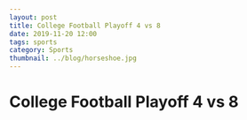 ```yaml
---
layout: post
title: College Football Playoff 4 vs 8
date: 2019-11-20 12:00
tags: sports
category: Sports
thumbnail: ../blog/horseshoe.jpg
---
```



# College Football Playoff 4 vs 8

<!-- #### AP Poll Points Averages -->

<!-- |Year   |Top2   |Top4   |Top6   |Top8   |Top10  |Top12  |Top14  |Top16  |
|-------|-------|-------|-------|-------|-------|-------|-------|-------|
|1998   |1710.5 |1624.75|1551.5 |1494.5 |1419.9 |1336.08|1261.79|1196.69|
|1999   |1714.5 |1629.25|1563.17|1492.62|1422.9 |1350.92|1266.36|1198.62|
|2000   |1730.5 |1668   |1590.17|1512.12|1434.3 |1364   |1288.93|1226.5 |
|2001   |1749   |1675.75|1580.5 |1521.62|1462.1 |1392.92|1311   |1234.88|
|2002   |1811.5 |1732   |1647.33|1580.38|1504.7 |1434.33|1353.86|1270.06|
|2003   |1587.5 |1525.75|1442.17|1376.5 |1321.5 |1256.83|1186.36|1117.75|
|2004   |1577.5 |1519.75|1460.17|1382.62|1313.2 |1250.75|1193   |1125.06|
|2005   |1592.5 |1510.75|1435.17|1379.25|1316   |1257.83|1192.64|1120.56|
|2006   |1577   |1511.25|1438.83|1380.62|1316.2 |1247.33|1187.93|1126.75|
|2007   |1548.5 |1485.25|1444.5 |1378.25|1314.7 |1260.5 |1185.07|1109.94|
|2008   |1571   |1520.5 |1452.17|1391.38|1330.1 |1257.08|1192.79|1125.5 |
|2009   |1461.5 |1400.25|1348.5 |1287.38|1217.6 |1160.42|1090.79|1028.31|
|2010   |1467.5 |1400.75|1344.17|1281.38|1215.9 |1153.25|1093.07|1034.56|
|2011   |1459   |1400.25|1325   |1275.62|1218.9 |1145.92|1080.07|1025.56|
|2012   |1462   |1376.25|1328   |1273.88|1226.7 |1168.75|1107.5 |1042.31|
|2013   |1470   |1398.5 |1332.67|1278.12|1217.1 |1158.08|1101.43|1041.44|
|2014   |1444   |1394.75|1349.67|1284.12|1212.5 |1151.58|1087.64|1026.75|
|2015   |1487.5 |1433.25|1361.33|1305.75|1236.7 |1173.25|1111.14|1056.06|
|2016   |1484.5 |1423.5 |1365.83|1302.75|1235.1 |1175.67|1121.14|1046.62|
|2017   |1490   |1424   |1359.67|1297.75|1237.3 |1178.42|1113.5 |1051.06|
|2018   |1492.5 |1429.25|1369.67|1306.5 |1233.8 |1169.17|1111.86|1056.19|
|Average|1566.12|1499.23|1432.87|1370.62|1305.12|1240.15|1173.23|1107.67| -->

<div id="avgLosses" style="text-align: center;"></div>
<div class="cfpKey" style="text-align: center;"></div>

<br><br>

<div id="avgWins" style="text-align: center;"></div>
<div class="cfpKey" style="text-align: center;"></div>

<br><br>

<div id="avgPoints" style="text-align: center;"></div>
<div class="cfpKey" style="text-align: center;"></div>

<br>

<script src="https://d3js.org/d3.v5.min.js"></script>

<script>
var lossesMargin = {top: 60, right: 30, bottom: 60, left: 60},
    width = 1000 - lossesMargin.left - lossesMargin.right,
    height = 500 - lossesMargin.top - lossesMargin.bottom;

var lossesSVG = d3.select("#avgLosses")
  .append("svg")
    .attr("width", width + lossesMargin.left + lossesMargin.right)
    .attr("height", height + lossesMargin.top + lossesMargin.bottom)
  .append("g")
    .attr("transform",
          "translate(" + lossesMargin.left + "," + lossesMargin.top + ")");
          
d3.csv("/assets/blog/avgLosses.csv").then(function(data) {

    var x = d3.scaleLinear()
        .domain(d3.extent(data, function (d) { return d.Year; }))
        .range([0, width]);
    lossesSVG.append("g")
        .attr("transform", "translate(0," + height + ")")
        .call(d3.axisBottom(x).tickFormat(d3.format("d")));

    var y = d3.scaleLinear()
        .domain([0, d3.max(data, function (d) { return +d.Top16; })])
        .range([height, 0]);
    lossesSVG.append("g")
        .call(d3.axisLeft(y));

    lossesSVG.append("path")
        .datum(data)
        .attr("fill", "none")
        .attr("stroke", "red")
        .attr("stroke-width", 2)
        .attr("d", d3.line()
            .x(function (d) { return x(d.Year) })
            .y(function (d) { return y(d.Top2) })
        )

    lossesSVG.append("path")
        .datum(data)
        .attr("fill", "none")
        .style("stroke-dasharray", ("5, 5"))
        .attr("stroke", "red")
        .attr("stroke-width", 2)
        .attr("d", d3.line()
            .x(function (d) { return x(d.Year) })
            .y(function (d) { return y(0.45) })
        )

    lossesSVG.append("path")
        .datum(data)
        .attr("fill", "none")
        .attr("stroke", "orange")
        .attr("stroke-width", 2)
        .attr("d", d3.line()
            .x(function (d) { return x(d.Year) })
            .y(function (d) { return y(d.Top4) })
        )
    
    lossesSVG.append("path")
        .datum(data)
        .attr("fill", "none")
        .style("stroke-dasharray", ("5, 5"))
        .attr("stroke", "orange")
        .attr("stroke-width", 2)
        .attr("d", d3.line()
            .x(function (d) { return x(d.Year) })
            .y(function (d) { return y(0.74) })
        )

    lossesSVG.append("path")
        .datum(data)
        .attr("fill", "none")
        .attr("stroke", "yellow")
        .attr("stroke-width", 2)
        .attr("d", d3.line()
            .x(function (d) { return x(d.Year) })
            .y(function (d) { return y(d.Top6) })
        )

    lossesSVG.append("path")
        .datum(data)
        .attr("fill", "none")
        .style("stroke-dasharray", ("5, 5"))
        .attr("stroke", "yellow")
        .attr("stroke-width", 2)
        .attr("d", d3.line()
            .x(function (d) { return x(d.Year) })
            .y(function (d) { return y(0.96) })
        )

    lossesSVG.append("path")
        .datum(data)
        .attr("fill", "none")
        .attr("stroke", "green")
        .attr("stroke-width", 2)
        .attr("d", d3.line()
            .x(function (d) { return x(d.Year) })
            .y(function (d) { return y(d.Top8) })
        )

    lossesSVG.append("path")
        .datum(data)
        .attr("fill", "none")
        .style("stroke-dasharray", ("5, 5"))
        .attr("stroke", "green")
        .attr("stroke-width", 2)
        .attr("d", d3.line()
            .x(function (d) { return x(d.Year) })
            .y(function (d) { return y(1.15) })
        )

    lossesSVG.append("path")
        .datum(data)
        .attr("fill", "none")
        .attr("stroke", "blue")
        .attr("stroke-width", 2)
        .attr("d", d3.line()
            .x(function (d) { return x(d.Year) })
            .y(function (d) { return y(d.Top10) })
        )

    lossesSVG.append("path")
        .datum(data)
        .attr("fill", "none")
        .style("stroke-dasharray", ("5, 5"))
        .attr("stroke", "blue")
        .attr("stroke-width", 2)
        .attr("d", d3.line()
            .x(function (d) { return x(d.Year) })
            .y(function (d) { return y(1.3) })
        )

    lossesSVG.append("path")
        .datum(data)
        .attr("fill", "none")
        .attr("stroke", "purple")
        .attr("stroke-width", 2)
        .attr("d", d3.line()
            .x(function (d) { return x(d.Year) })
            .y(function (d) { return y(d.Top16) })
        )

    lossesSVG.append("path")
        .datum(data)
        .attr("fill", "none")
        .style("stroke-dasharray", ("5, 5"))
        .attr("stroke", "purple")
        .attr("stroke-width", 2)
        .attr("d", d3.line()
            .x(function (d) { return x(d.Year) })
            .y(function (d) { return y(1.74) })
        )

    lossesSVG.append("text")
        .attr("x", (width / 2))             
        .attr("y", 0 - (lossesMargin.top / 2))
        .attr("text-anchor", "middle")
        .style("font-size", "1.5em")
        .text("Average Number of Losses for Top Teams");

    lossesSVG.append("text")             
        .attr("transform", "translate(" + (width/2) + " ," + (height + lossesMargin.top - 10) + ")")
        .style("text-anchor", "middle")
        .text("Year");

    lossesSVG.append("text")
        .attr("transform", "rotate(-90)")
        .attr("y", 10 - lossesMargin.left)
        .attr("x", 0 - (height / 2))
        .attr("dy", "1em")
        .style("text-anchor", "middle")
        .text("Losses"); 
});
</script>

<script>
var winsMargin = {top: 60, right: 30, bottom: 60, left: 60},
    width = 1000 - winsMargin.left - winsMargin.right,
    height = 500 - winsMargin.top - winsMargin.bottom;

var winsSVG = d3.select("#avgWins")
  .append("svg")
    .attr("width", width + winsMargin.left + winsMargin.right)
    .attr("height", height + winsMargin.top + winsMargin.bottom)
  .append("g")
    .attr("transform",
          "translate(" + winsMargin.left + "," + winsMargin.top + ")");
          
d3.csv("/assets/blog/avgWins.csv").then(function(data) {

    var x = d3.scaleLinear()
        .domain(d3.extent(data, function (d) { return d.Year; }))
        .range([0, width]);
    winsSVG.append("g")
        .attr("transform", "translate(0," + height + ")")
        .call(d3.axisBottom(x).tickFormat(d3.format("d")));

    var y = d3.scaleLinear()
        .domain([9.5, d3.max(data, function (d) { return +d.Top2; })])
        .range([height, 0]);
    winsSVG.append("g")
        .call(d3.axisLeft(y));

    winsSVG.append("path")
        .datum(data)
        .attr("fill", "none")
        .attr("stroke", "red")
        .attr("stroke-width", 2)
        .attr("d", d3.line()
            .x(function (d) { return x(d.Year) })
            .y(function (d) { return y(d.Top2) })
        )

    winsSVG.append("path")
        .datum(data)
        .attr("fill", "none")
        .style("stroke-dasharray", ("5, 5"))
        .attr("stroke", "red")
        .attr("stroke-width", 2)
        .attr("d", d3.line()
            .x(function (d) { return x(d.Year) })
            .y(function (d) { return y(11.95) })
        )

    winsSVG.append("path")
        .datum(data)
        .attr("fill", "none")
        .attr("stroke", "orange")
        .attr("stroke-width", 2)
        .attr("d", d3.line()
            .x(function (d) { return x(d.Year) })
            .y(function (d) { return y(d.Top4) })
        )
    
    winsSVG.append("path")
        .datum(data)
        .attr("fill", "none")
        .style("stroke-dasharray", ("5, 5"))
        .attr("stroke", "orange")
        .attr("stroke-width", 2)
        .attr("d", d3.line()
            .x(function (d) { return x(d.Year) })
            .y(function (d) { return y(11.52) })
        )

    winsSVG.append("path")
        .datum(data)
        .attr("fill", "none")
        .attr("stroke", "yellow")
        .attr("stroke-width", 2)
        .attr("d", d3.line()
            .x(function (d) { return x(d.Year) })
            .y(function (d) { return y(d.Top6) })
        )

    winsSVG.append("path")
        .datum(data)
        .attr("fill", "none")
        .style("stroke-dasharray", ("5, 5"))
        .attr("stroke", "yellow")
        .attr("stroke-width", 2)
        .attr("d", d3.line()
            .x(function (d) { return x(d.Year) })
            .y(function (d) { return y(11.25) })
        )

    winsSVG.append("path")
        .datum(data)
        .attr("fill", "none")
        .attr("stroke", "green")
        .attr("stroke-width", 2)
        .attr("d", d3.line()
            .x(function (d) { return x(d.Year) })
            .y(function (d) { return y(d.Top8) })
        )

    winsSVG.append("path")
        .datum(data)
        .attr("fill", "none")
        .style("stroke-dasharray", ("5, 5"))
        .attr("stroke", "green")
        .attr("stroke-width", 2)
        .attr("d", d3.line()
            .x(function (d) { return x(d.Year) })
            .y(function (d) { return y(11.02) })
        )

    winsSVG.append("path")
        .datum(data)
        .attr("fill", "none")
        .attr("stroke", "blue")
        .attr("stroke-width", 2)
        .attr("d", d3.line()
            .x(function (d) { return x(d.Year) })
            .y(function (d) { return y(d.Top10) })
        )

    winsSVG.append("path")
        .datum(data)
        .attr("fill", "none")
        .style("stroke-dasharray", ("5, 5"))
        .attr("stroke", "blue")
        .attr("stroke-width", 2)
        .attr("d", d3.line()
            .x(function (d) { return x(d.Year) })
            .y(function (d) { return y(10.83) })
        )

    winsSVG.append("path")
        .datum(data)
        .attr("fill", "none")
        .attr("stroke", "purple")
        .attr("stroke-width", 2)
        .attr("d", d3.line()
            .x(function (d) { return x(d.Year) })
            .y(function (d) { return y(d.Top16) })
        )

    winsSVG.append("path")
        .datum(data)
        .attr("fill", "none")
        .style("stroke-dasharray", ("5, 5"))
        .attr("stroke", "purple")
        .attr("stroke-width", 2)
        .attr("d", d3.line()
            .x(function (d) { return x(d.Year) })
            .y(function (d) { return y(10.34) })
        )

    winsSVG.append("text")
        .attr("x", (width / 2))             
        .attr("y", 0 - (winsMargin.top / 2))
        .attr("text-anchor", "middle")
        .style("font-size", "1.5em")
        .text("Average Number of Wins for Top Teams");

    winsSVG.append("text")             
        .attr("transform", "translate(" + (width/2) + " ," + (height + winsMargin.top - 10) + ")")
        .style("text-anchor", "middle")
        .text("Year");

    winsSVG.append("text")
        .attr("transform", "rotate(-90)")
        .attr("y", 10 - winsMargin.left)
        .attr("x", 0 - (height / 2))
        .attr("dy", "1em")
        .style("text-anchor", "middle")
        .text("Wins"); 
});
</script>

<script>
var pointsMargin = {top: 60, right: 30, bottom: 60, left: 60},
    width = 1000 - pointsMargin.left - pointsMargin.right,
    height = 500 - pointsMargin.top - pointsMargin.bottom;

var pointsSVG = d3.select("#avgPoints")
  .append("svg")
    .attr("width", width + pointsMargin.left + pointsMargin.right)
    .attr("height", height + pointsMargin.top + pointsMargin.bottom)
  .append("g")
    .attr("transform",
          "translate(" + pointsMargin.left + "," + pointsMargin.top + ")");
          
d3.csv("/assets/blog/avgPoints.csv").then(function(data) {

    var x = d3.scaleLinear()
        .domain(d3.extent(data, function (d) { return d.Year; }))
        .range([0, width]);
    pointsSVG.append("g")
        .attr("transform", "translate(0," + height + ")")
        .call(d3.axisBottom(x).tickFormat(d3.format("d")));

    var y = d3.scaleLinear()
        .domain([1000, d3.max(data, function (d) { return +d.Top2; })])
        .range([height, 0]);
    pointsSVG.append("g")
        .call(d3.axisLeft(y));

    pointsSVG.append("path")
        .datum(data)
        .attr("fill", "none")
        .attr("stroke", "red")
        .attr("stroke-width", 2)
        .attr("d", d3.line()
            .x(function (d) { return x(d.Year) })
            .y(function (d) { return y(d.Top2) })
        )

    pointsSVG.append("path")
        .datum(data)
        .attr("fill", "none")
        .style("stroke-dasharray", ("5, 5"))
        .attr("stroke", "red")
        .attr("stroke-width", 2)
        .attr("d", d3.line()
            .x(function (d) { return x(d.Year) })
            .y(function (d) { return y(1566) })
        )

    pointsSVG.append("path")
        .datum(data)
        .attr("fill", "none")
        .attr("stroke", "orange")
        .attr("stroke-width", 2)
        .attr("d", d3.line()
            .x(function (d) { return x(d.Year) })
            .y(function (d) { return y(d.Top4) })
        )
    
    pointsSVG.append("path")
        .datum(data)
        .attr("fill", "none")
        .style("stroke-dasharray", ("5, 5"))
        .attr("stroke", "orange")
        .attr("stroke-width", 2)
        .attr("d", d3.line()
            .x(function (d) { return x(d.Year) })
            .y(function (d) { return y(1499) })
        )

    pointsSVG.append("path")
        .datum(data)
        .attr("fill", "none")
        .attr("stroke", "yellow")
        .attr("stroke-width", 2)
        .attr("d", d3.line()
            .x(function (d) { return x(d.Year) })
            .y(function (d) { return y(d.Top6) })
        )

    pointsSVG.append("path")
        .datum(data)
        .attr("fill", "none")
        .style("stroke-dasharray", ("5, 5"))
        .attr("stroke", "yellow")
        .attr("stroke-width", 2)
        .attr("d", d3.line()
            .x(function (d) { return x(d.Year) })
            .y(function (d) { return y(1433) })
        )

    pointsSVG.append("path")
        .datum(data)
        .attr("fill", "none")
        .attr("stroke", "green")
        .attr("stroke-width", 2)
        .attr("d", d3.line()
            .x(function (d) { return x(d.Year) })
            .y(function (d) { return y(d.Top8) })
        )

    pointsSVG.append("path")
        .datum(data)
        .attr("fill", "none")
        .style("stroke-dasharray", ("5, 5"))
        .attr("stroke", "green")
        .attr("stroke-width", 2)
        .attr("d", d3.line()
            .x(function (d) { return x(d.Year) })
            .y(function (d) { return y(1371) })
        )

    pointsSVG.append("path")
        .datum(data)
        .attr("fill", "none")
        .attr("stroke", "blue")
        .attr("stroke-width", 2)
        .attr("d", d3.line()
            .x(function (d) { return x(d.Year) })
            .y(function (d) { return y(d.Top10) })
        )

    pointsSVG.append("path")
        .datum(data)
        .attr("fill", "none")
        .style("stroke-dasharray", ("5, 5"))
        .attr("stroke", "blue")
        .attr("stroke-width", 2)
        .attr("d", d3.line()
            .x(function (d) { return x(d.Year) })
            .y(function (d) { return y(1305) })
        )

    pointsSVG.append("path")
        .datum(data)
        .attr("fill", "none")
        .attr("stroke", "purple")
        .attr("stroke-width", 2)
        .attr("d", d3.line()
            .x(function (d) { return x(d.Year) })
            .y(function (d) { return y(d.Top16) })
        )

    pointsSVG.append("path")
        .datum(data)
        .attr("fill", "none")
        .style("stroke-dasharray", ("5, 5"))
        .attr("stroke", "purple")
        .attr("stroke-width", 2)
        .attr("d", d3.line()
            .x(function (d) { return x(d.Year) })
            .y(function (d) { return y(1108) })
        )

    pointsSVG.append("text")
        .attr("x", (width / 2))             
        .attr("y", 0 - (pointsMargin.top / 2))
        .attr("text-anchor", "middle")
        .style("font-size", "1.5em")
        .text("Average Number of Points for Top Teams");

    pointsSVG.append("text")             
        .attr("transform", "translate(" + (width/2) + " ," + (height + pointsMargin.top - 10) + ")")
        .style("text-anchor", "middle")
        .text("Year");

    pointsSVG.append("text")
        .attr("transform", "rotate(-90)")
        .attr("y", 10 - pointsMargin.left)
        .attr("x", 0 - (height / 2))
        .attr("dy", "1em")
        .style("text-anchor", "middle")
        .text("Points"); 
});
</script>

<script>
var keyMargin = { top: 10, right: 30, bottom: 30, left: 30 },
    width2 = 860 - keyMargin.left - keyMargin.right,
    height2 = 50 - keyMargin.top - keyMargin.bottom;

var keySVG = d3.selectAll(".cfpKey")
    .append("svg")
    .attr("width", width2 + keyMargin.left + keyMargin.right)
    .attr("height", height2 + keyMargin.top + keyMargin.bottom)
    .append("g")
    .attr("transform",
        "translate(" + keyMargin.left + "," + keyMargin.top + ")");

keySVG.append("circle")
    .attr("cx", 10)
    .attr("cy", 10)
    .attr("r", 10)
    .style("fill", "red")

keySVG.append("text")
    .attr("x", 30)
    .attr("y", 10)
    .text("Top 2")
    .style("font-size", "14px")
    .attr("alignment-baseline", "middle")

keySVG.append("circle")
    .attr("cx", 160)
    .attr("cy", 10)
    .attr("r", 10)
    .style("fill", "orange")

keySVG.append("text")
    .attr("x", 180)
    .attr("y", 10)
    .text("Top 4")
    .style("font-size", "14px")
    .attr("alignment-baseline", "middle")

keySVG.append("circle")
    .attr("cx", 310)
    .attr("cy", 10)
    .attr("r", 10)
    .style("fill", "yellow")

keySVG.append("text")
    .attr("x", 330)
    .attr("y", 10)
    .text("Top 6")
    .style("font-size", "14px")
    .attr("alignment-baseline", "middle")

keySVG.append("circle")
    .attr("cx", 460)
    .attr("cy", 10)
    .attr("r", 10)
    .style("fill", "green")

keySVG.append("text")
    .attr("x", 480)
    .attr("y", 10)
    .text("Top 8")
    .style("font-size", "14px")
    .attr("alignment-baseline", "middle")

keySVG.append("circle")
    .attr("cx", 610)
    .attr("cy", 10)
    .attr("r", 10)
    .style("fill", "blue")

keySVG.append("text")
    .attr("x", 630)
    .attr("y", 10)
    .text("Top 10")
    .style("font-size", "14px")
    .attr("alignment-baseline", "middle")

keySVG.append("circle")
    .attr("cx", 760)
    .attr("cy", 10)
    .attr("r", 10)
    .style("fill", "purple")

keySVG.append("text")
    .attr("x", 780)
    .attr("y", 10)
    .text("Top 16")
    .style("font-size", "14px")
    .attr("alignment-baseline", "middle")
</script>